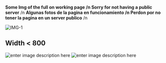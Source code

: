  **Some Img of the full on working page /n
 Sorry for not having a public server** /n
**Algunas fotos de la pagina en funcionamiento /n
 Perdon por no tener la pagina en un server publico** /n


![IMG-1](https://i.imgur.com/71mCO4r.png)


## Width < 800
![enter image description here](https://i.imgur.com/icl377X.png)
![enter image description here](https://i.imgur.com/eoae75B.png)
